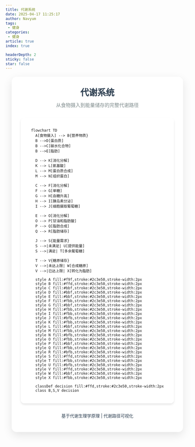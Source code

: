 ```yaml
---
title: 代谢系统
date: 2025-04-17 11:25:17
author: Navyum
tags: 
 - 健身
categories: 
 - 健身
article: true
index: true

headerDepth: 2
sticky: false
star: false
---
```



<link href="https://fonts.googleapis.com/css2?family=Inter:wght@400;500;600&display=swap" rel="stylesheet">


<div style="background: white; border-radius: 16px; box-shadow: 0 10px 30px rgba(0, 0, 0, 0.1); padding: 30px; max-width: 1200px; width: 100%; margin: 20px; position: relative; overflow: hidden;">
  
  <div style="position: absolute; top: 0; left: 0; right: 0; bottom: 0; background-image: url('https://images.unsplash.com/photo-1546069901-ba9599a7e63c?ixlib=rb-4.0.3&ixid=M3wxMjA3fDB8MHxwaG90by1wYWdlfHx8fGVufDB8fHx8fA%3D%3D&auto=format&fit=crop&w=2080&q=80'); background-size: cover; background-position: center; opacity: 0.8; z-index: 0;">
  </div>
        
  <div style="text-align: center; margin-bottom: 30px; position: relative; z-index: 1;">
    <h1 style="color: #2c3e50; font-size: 28px; font-weight: 600; margin: 0 0 10px 0; text-shadow: 0 1px 2px rgba(0, 0, 0, 0.1);">代谢系统
    </h1>
    <p style="color: #7f8c8d; font-size: 16px; margin: 0;">从食物摄入到能量储存的完整代谢路径</p>
  </div>

  <div style="background: rgba(255, 255, 255, 0.5); padding: 20px; border-radius: 12px; box-shadow: 0 4px 6px rgba(0, 0, 0, 0.1); display: flex; justify-content: center; align-items: center; border: 1px solid rgba(255, 255, 255, 0.3); position: relative; z-index: 1;">

  ```mermaid
  flowchart TD
    A[食物摄入] --> B{营养物质}
    B -->D[蛋白质]
    B -->C[碳水化合物]
    B -->E[脂肪]
    
    D --> K[消化分解]
    K --> L[氨基酸]
    L --> M[蛋白质合成]
    M --> N[组织蛋白]

    C --> F[消化分解]
    F --> G[单糖]
    G --> H[血糖升高]
    H --> I[胰岛素分泌]
    I --> J[细胞摄取葡萄糖]
    
    E --> O[消化分解]
    O --> P[甘油和脂肪酸]
    P --> Q[脂肪合成]
    Q --> R[脂肪储存]
    
    J --> S{能量需求}
    S -->|未满足| U[提供能量]
    S -->|满足| T[多余葡萄糖]
    
    T --> V{糖原储存}
    V -->|未达上限| W[合成糖原]
    V -->|已达上限| X[转化为脂肪]
    
    style A fill:#f9f,stroke:#2c3e50,stroke-width:2px
    style B fill:#ffd,stroke:#2c3e50,stroke-width:2px
    style C fill:#bbf,stroke:#2c3e50,stroke-width:2px
    style D fill:#bbf,stroke:#2c3e50,stroke-width:2px
    style E fill:#bbf,stroke:#2c3e50,stroke-width:2px
    style F fill:#fbb,stroke:#2c3e50,stroke-width:2px
    style G fill:#bbf,stroke:#2c3e50,stroke-width:2px
    style H fill:#fbb,stroke:#2c3e50,stroke-width:2px
    style I fill:#fbb,stroke:#2c3e50,stroke-width:2px
    style J fill:#bfb,stroke:#2c3e50,stroke-width:2px
    style K fill:#fbb,stroke:#2c3e50,stroke-width:2px
    style L fill:#bbf,stroke:#2c3e50,stroke-width:2px
    style M fill:#fbb,stroke:#2c3e50,stroke-width:2px
    style N fill:#bfb,stroke:#2c3e50,stroke-width:2px
    style O fill:#fbb,stroke:#2c3e50,stroke-width:2px
    style P fill:#bbf,stroke:#2c3e50,stroke-width:2px
    style Q fill:#fbb,stroke:#2c3e50,stroke-width:2px
    style R fill:#bfb,stroke:#2c3e50,stroke-width:2px
    style S fill:#ffd,stroke:#2c3e50,stroke-width:2px
    style T fill:#fbb,stroke:#2c3e50,stroke-width:2px
    style U fill:#bfb,stroke:#2c3e50,stroke-width:2px
    style V fill:#ffd,stroke:#2c3e50,stroke-width:2px
    style W fill:#bbf,stroke:#2c3e50,stroke-width:2px
    style X fill:#fbb,stroke:#2c3e50,stroke-width:2px

    classDef decision fill:#ffd,stroke:#2c3e50,stroke-width:2px
    class B,S,V decision
  ```

  </div>

  <div style="margin-top: 30px; text-align: center; color: #2c3e50; font-size: 14px; position: relative; z-index: 1;">
    <p>基于代谢生理学原理 | 代谢路径可视化</p>
  </div>

</div>
